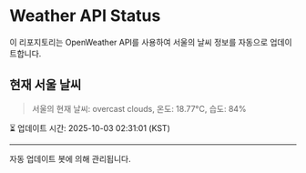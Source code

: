 
# Weather API Status

이 리포지토리는 OpenWeather API를 사용하여 서울의 날씨 정보를 자동으로 업데이트합니다.

## 현재 서울 날씨
> 서울의 현재 날씨: overcast clouds, 온도: 18.77°C, 습도: 84%

⏳ 업데이트 시간: 2025-10-03 02:31:01 (KST)

---
자동 업데이트 봇에 의해 관리됩니다.
